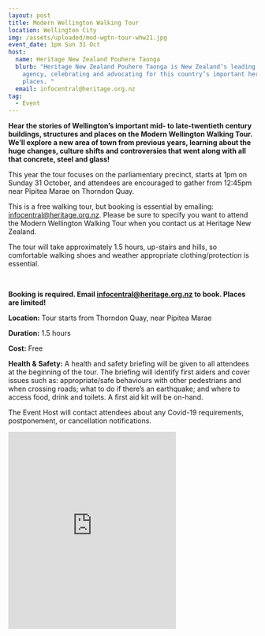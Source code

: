 ```yaml
---
layout: post
title: Modern Wellington Walking Tour
location: Wellington City
img: /assets/uploaded/mod-wgtn-tour-whw21.jpg
event_date: 1pm Sun 31 Oct
host:
  name: Heritage New Zealand Pouhere Taonga
  blurb: "Heritage New Zealand Pouhere Taonga is New Zealand’s leading heritage
    agency, celebrating and advocating for this country’s important heritage
    places. "
  email: infocentral@heritage.org.nz
tag:
  - Event
---
```

**Hear the stories of Wellington’s important mid- to late-twentieth century buildings, structures and places on the Modern Wellington Walking Tour. We’ll explore a new area of town from previous years, learning about the huge changes, culture shifts and controversies that went along with all that concrete, steel and glass!** 

This year the tour focuses on the parliamentary precinct, starts at 1pm on Sunday 31 October, and attendees are encouraged to gather from 12:45pm near Pipitea Marae on Thorndon Quay. 

This is a free walking tour, but booking is essential by emailing: infocentral@heritage.org.nz. Please be sure to specify you want to attend the Modern Wellington Walking Tour when you contact us at Heritage New Zealand. 

The tour will take approximately 1.5 hours, up-stairs and hills, so comfortable walking shoes and weather appropriate clothing/protection is essential.

<br>

**Booking is required. Email infocentral@heritage.org.nz to book. Places are limited!**

**Location:** Tour starts from Thorndon Quay, near Pipitea Marae 

**Duration:** 1.5 hours 

**Cost:** Free

**Health & Safety:** A health and safety briefing will be given to all attendees at the beginning of the tour. The briefing will identify first aiders and cover issues such as: appropriate/safe behaviours with other pedestrians and when crossing roads; what to do if there’s an earthquake; and where to access food, drink and toilets. A first aid kit will be on-hand.

The Event Host will contact attendees about any Covid-19 requirements, postponement, or cancellation notifications.



<iframe src="https://www.facebook.com/plugins/page.php?href=https%3A%2F%2Fwww.facebook.com%2FHeritageNewZealand&tabs=timeline&width=340&height=400&small_header=false&adapt_container_width=true&hide_cover=false&show_facepile=true&appId" width="340" height="400" style="border:none;overflow:hidden" scrolling="no" frameborder="5" allowfullscreen="false" allow="autoplay; clipboard-write; encrypted-media; picture-in-picture; web-share"></iframe>